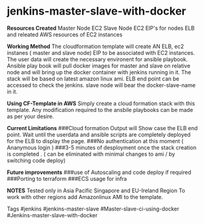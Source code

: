 # jenkins-master-slave-with-docker
**Resources Created** 
Master Node EC2
Slave Node EC2
EIP's for nodes
ELB and releated AWS resources of EC2 instances

**Working Method**
The cloudformation template will create AN ELB, ec2 instanes (  master and  slave node) EIP to be associated with EC2 instances. The user data will create the necessary environent for ansible playbook. Ansible play book will pull docker images for master and slave on relative node and will bring up the docker container with jenkins running in it. The stack will be based on latest amazon linux ami.  ELB end point can be accessed to check the jenkins. slave node will bear the docker-slave-name in it. 

**Using CF-Template in AWS**
Simply create a cloud formation stack with this template. Any modification required to the ansbile playbooks can be made as per your desire.


**Current Limitations**
###Cloud formation Output will Show case the ELB end point. Wait until the userdata and ansible scripts are completely deployed for the ELB to display the page. 
###No authentication at this moment ( Ananymous login ) 
###3-5 minutes of desployment once the stack creation is completed . ( can be eliminated with minimal changes to ami / by switching code deploy)

**Future improvements**
###use of Autoscaling and code deploy if required
###Porting to terraform 
###ECS usage for infra

**NOTES**
Tested only in Asia Pacific Singapore and EU-Ireland Region 
To work with other regions add Amazonlinux AMI to the template. 
 
Tags
#jenkins #jenkins-master-slave #Master-slave-ci-using-docker #Jenkins-master-slave-with-docker
